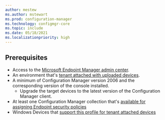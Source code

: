 ```yaml
---
author: mestew
ms.author: mstewart
ms.prod: configuration-manager
ms.technology: configmgr-core
ms.topic: include
ms.date: 05/18/2021
ms.localizationpriority: high
---
```


<!---This include file is shared by atp-onboard.md, deploy-antivirus-policy.md, deploy-firewall-policy.md,endpoint-security-get-started.md. -->

## Prerequisites

- Access to the [Microsoft Endpoint Manager admin center](https://endpoint.microsoft.com/).
- An environment that's [tenant attached with uploaded devices](../device-sync-actions.md).
- A minimum of Configuration Manager version 2006 and the corresponding version of the console installed.
   - Upgrade the target devices to the latest version of the Configuration Manager client.
- At least one Configuration Manager collection that's [available for assigning Endpoint security policies](../endpoint-security-get-started.md#bkmk_collections)
- Windows Devices that [support this profile for tenant attached devices](../endpoint-security-get-started.md#bkmk_supportedprofiles)
